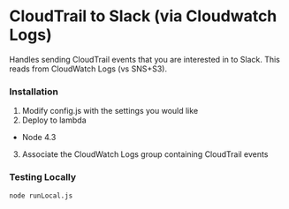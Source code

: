 # CloudTrail to Slack (via Cloudwatch Logs)

Handles sending CloudTrail events that you are interested in to Slack. This reads from CloudWatch Logs (vs SNS+S3).

### Installation

1. Modify config.js with the settings you would like
2. Deploy to lambda
  * Node 4.3
3. Associate the CloudWatch Logs group containing CloudTrail events

### Testing Locally
```
node runLocal.js
```